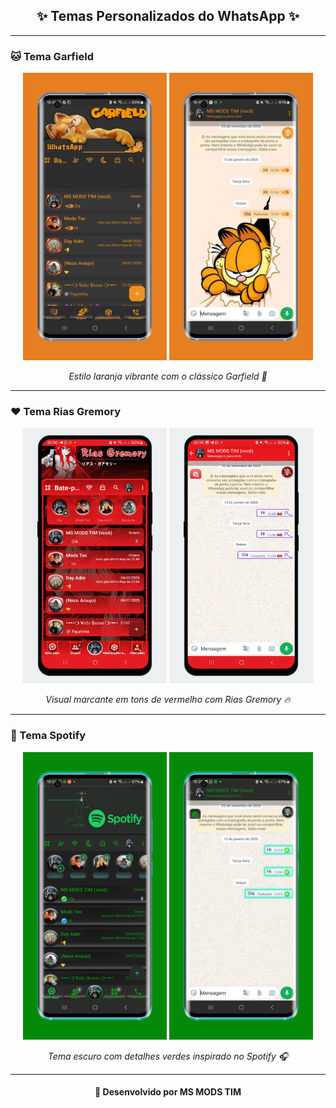 <h2 align="center">✨ Temas Personalizados do WhatsApp ✨</h2>

---

### 🐱 Tema Garfield
<p align="center">
  <img src="imagens/reduzida_Garfield1.png" width="230">
  <img src="imagens/reduzida_Garfield2.png" width="230">
</p>

<p align="center">
  <em>Estilo laranja vibrante com o clássico Garfield 🧡</em>
</p>

---

### ❤️ Tema Rias Gremory
<p align="center">
  <img src="imagens/reduzida_Rias_Gremory1.png" width="230">
  <img src="imagens/reduzida_Rias_Gremory2.png" width="230">
</p>

<p align="center">
  <em>Visual marcante em tons de vermelho com Rias Gremory 🔥</em>
</p>

---

### 💚 Tema Spotify
<p align="center">
  <img src="imagens/reduzida_Spotify1.png" width="230">
  <img src="imagens/reduzida_Spotify2.png" width="230">
</p>

<p align="center">
  <em>Tema escuro com detalhes verdes inspirado no Spotify 🎧</em>
</p>

---

<h4 align="center">📱 Desenvolvido por <strong>MS MODS TIM</strong></h4>


